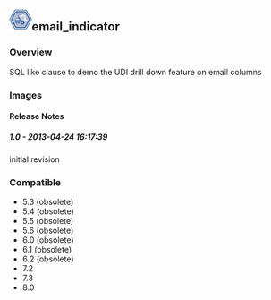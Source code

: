 ## <img src='./logo.jpg' width='40' height='40'>email_indicator

### Overview
SQL like clause to demo the UDI drill down feature on email columns
### Images




#### Release Notes

##### 1.0 - 2013-04-24 16:17:39
initial revision
### Compatible
 -  5.3 (obsolete)
 -   5.4 (obsolete)
 -   5.5 (obsolete)
 -   5.6 (obsolete)
 -   6.0 (obsolete)
 -   6.1 (obsolete)
 -   6.2 (obsolete)
 - 7.2
 - 7.3
 - 8.0